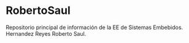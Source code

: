 # RobertoSaul
Repositorio principal de información de la EE de Sistemas Embebidos.
Hernandez Reyes Roberto Saul.

